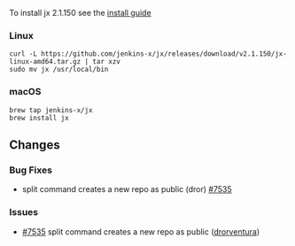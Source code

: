 To install jx 2.1.150 see the [install guide](https://jenkins-x.io/getting-started/install/)

### Linux

```shell
curl -L https://github.com/jenkins-x/jx/releases/download/v2.1.150/jx-linux-amd64.tar.gz | tar xzv 
sudo mv jx /usr/local/bin
```

### macOS

```shell
brew tap jenkins-x/jx
brew install jx
```
## Changes

### Bug Fixes

* split command creates a new repo as public (dror) [#7535](https://github.com/jenkins-x/jx/issues/7535) 

### Issues

* [#7535](https://github.com/jenkins-x/jx/issues/7535) split command creates a new repo as public ([drorventura](https://github.com/drorventura))
